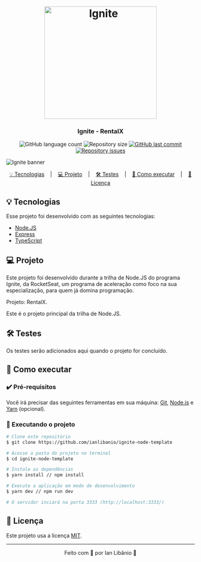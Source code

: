 <h1 align="center">
    <img alt="Ignite" title="Logo" src="https://www.rocketseat.com.br/_next/image?url=%2Fassets%2Flogos%2Freduced-ignite.svg&w=128&q=100" width="300px" />
</h1>

<h3 align="center">
  Ignite - RentalX
</h3>

<p align="center">
  <img alt="GitHub language count" src="https://img.shields.io/github/languages/count/ianlibanio/rentalx?color=0bb682&style=for-the-badge">

  <img alt="Repository size" src="https://img.shields.io/github/repo-size/ianlibanio/rentalx?color=0bb682&style=for-the-badge">
  
  <a href="https://github.com/ianlibanio/Letmeask/commits/master">
    <img alt="GitHub last commit" src="https://img.shields.io/github/last-commit/ianlibanio/rentalx?color=0bb682&style=for-the-badge">
  </a>

  <a href="https://github.com/ianlibanio/Letmeask/issues">
    <img alt="Repository issues" src="https://img.shields.io/github/issues/ianlibanio/rentalx?color=0bb682&style=for-the-badge">
  </a>
</p>

<img alt="Ignite banner" title="Banner" src="https://repository-images.githubusercontent.com/341683746/42e1ab80-77af-11eb-9e07-47f9e46b3e6e" >

<p align="center">
  <a href="#-tecnologias">💡 Tecnologias</a>
  &nbsp;&nbsp;&nbsp;|&nbsp;&nbsp;&nbsp;
  <a href="#-projeto">💻 Projeto</a>
  &nbsp;&nbsp;&nbsp;|&nbsp;&nbsp;&nbsp;
  <a href="#-testes">🛠 Testes</a>
  &nbsp;&nbsp;&nbsp;|&nbsp;&nbsp;&nbsp;
  <a href="#-como-executar">🚀 Como executar</a>
  &nbsp;&nbsp;&nbsp;|&nbsp;&nbsp;&nbsp;
  <a href="#-licença">📝 Licença</a>
<br>

## 💡 Tecnologias

Esse projeto foi desenvolvido com as seguintes tecnologias:

- [Node.JS](https://nodejs.org/)
- [Express](https://expressjs.com/)
- [TypeScript](https://www.typescriptlang.org/)

<!-- Caso necessário, adicionar outras. -->

## 💻 Projeto

Este projeto foi desenvolvido durante a trilha de Node.JS do programa Ignite, da RocketSeat, um programa de aceleração como foco na sua especialização, para quem já domina programação.

Projeto: RentalX.

Este é o projeto principal da trilha de Node.JS.

## 🛠 Testes

Os testes serão adicionados aqui quando o projeto for concluído.

## 🚀 Como executar

### ✔️ Pré-requisitos

Você irá precisar das seguintes ferramentas em sua máquina: [Git](https://git-scm.com), [Node.js](https://nodejs.org/en/) e [Yarn](https://classic.yarnpkg.com/) (opcional).
    
### 🎲 Executando o projeto
    
```bash
# Clone este repositório
$ git clone https://github.com/ianlibanio/ignite-node-template

# Acesse a pasta do projeto no terminal
$ cd ignite-node-template

# Instale as dependências
$ yarn install // npm install

# Execute a aplicação em modo de desenvolvimento
$ yarn dev // npm run dev

# O servidor inciará na porta 3333 (http://localhost:3333/) 
```

## 📝 Licença

Este projeto usa a licença [MIT](https://github.com/ianlibanio/rentalx/blob/main/LICENSE).

---

<p align="center">
    Feito com 🖤 por Ian Libânio 👋
</p>
